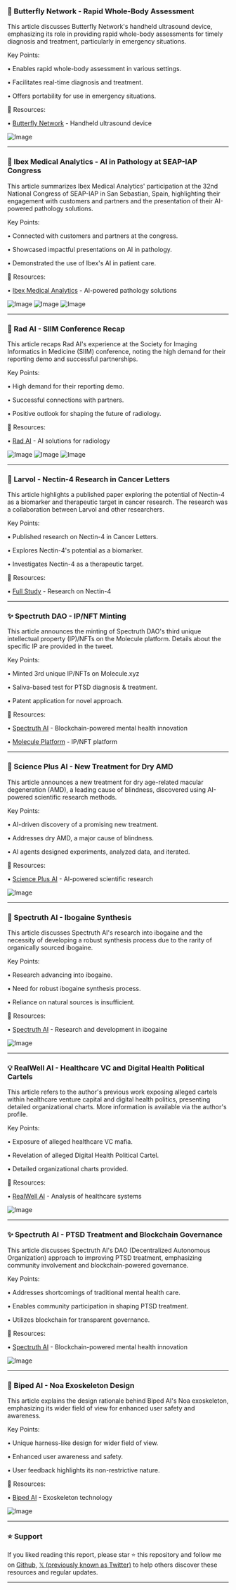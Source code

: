 ### 🤖 Butterfly Network - Rapid Whole-Body Assessment

This article discusses Butterfly Network's handheld ultrasound device, emphasizing its role in providing rapid whole-body assessments for timely diagnosis and treatment, particularly in emergency situations.

Key Points:

• Enables rapid whole-body assessment in various settings.


• Facilitates real-time diagnosis and treatment.


• Offers portability for use in emergency situations.



🔗 Resources:

• [Butterfly Network](https://x.com/ButterflyNetInc) - Handheld ultrasound device


![Image](https://pbs.twimg.com/ext_tw_video_thumb/1927711586484998144/pu/img/afTVjgAyt459Moyl.jpg)


---
### 🤖 Ibex Medical Analytics - AI in Pathology at SEAP-IAP Congress

This article summarizes Ibex Medical Analytics' participation at the 32nd National Congress of SEAP-IAP in San Sebastian, Spain, highlighting their engagement with customers and partners and the presentation of their AI-powered pathology solutions.

Key Points:

• Connected with customers and partners at the congress.


• Showcased impactful presentations on AI in pathology.


• Demonstrated the use of Ibex's AI in patient care.



🔗 Resources:

• [Ibex Medical Analytics](https://x.com/IbexMedAx) - AI-powered pathology solutions


![Image](https://pbs.twimg.com/media/GsCJIkDWUAA-CPs?format=jpg&name=small)
![Image](https://pbs.twimg.com/media/GsCJI5HXYAAeA-s?format=jpg&name=360x360)
![Image](https://pbs.twimg.com/media/GsCJJM5XkAASrSl?format=jpg&name=small)


---
### 🚀 Rad AI - SIIM Conference Recap

This article recaps Rad AI's experience at the Society for Imaging Informatics in Medicine (SIIM) conference, noting the high demand for their reporting demo and successful partnerships.

Key Points:

• High demand for their reporting demo.


• Successful connections with partners.


• Positive outlook for shaping the future of radiology.



🔗 Resources:

• [Rad AI](https://x.com/radai) - AI solutions for radiology


![Image](https://pbs.twimg.com/media/Gr9R275WIAAbeKI?format=jpg&name=small)
![Image](https://pbs.twimg.com/media/Gr9R3ZWW4AEYfCf?format=jpg&name=360x360)
![Image](https://pbs.twimg.com/media/Gr9R34_WEAEApJt?format=jpg&name=small)


---
### 🤖 Larvol - Nectin-4 Research in Cancer Letters

This article highlights a published paper exploring the potential of Nectin-4 as a biomarker and therapeutic target in cancer research.  The research was a collaboration between Larvol and other researchers.

Key Points:

• Published research on Nectin-4 in Cancer Letters.


• Explores Nectin-4's potential as a biomarker.


• Investigates Nectin-4 as a therapeutic target.


🔗 Resources:

• [Full Study](https://authors.elsevier.com/a/1kyaL15DNFuXpe…) - Research on Nectin-4


---
### ✨ Spectruth DAO - IP/NFT Minting

This article announces the minting of Spectruth DAO's third unique intellectual property (IP)/NFTs on the Molecule platform.  Details about the specific IP are provided in the tweet.

Key Points:

• Minted 3rd unique IP/NFTs on Molecule.xyz


• Saliva-based test for PTSD diagnosis & treatment.


• Patent application for novel approach.



🔗 Resources:

• [Spectruth AI](https://x.com/SpectruthAI) - Blockchain-powered mental health innovation


• [Molecule Platform](https://poi.molecule.xyz) - IP/NFT platform


---
### 🤖 Science Plus AI - New Treatment for Dry AMD

This article announces a new treatment for dry age-related macular degeneration (AMD), a leading cause of blindness, discovered using AI-powered scientific research methods.

Key Points:

• AI-driven discovery of a promising new treatment.


• Addresses dry AMD, a major cause of blindness.


• AI agents designed experiments, analyzed data, and iterated.



🔗 Resources:

• [Science Plus AI](https://x.com/SciencePlusAI) - AI-powered scientific research


![Image](https://pbs.twimg.com/amplify_video_thumb/1924843456465403908/img/Y3yWtF2F-iwB6QvM.jpg)


---
### 🤖 Spectruth AI - Ibogaine Synthesis

This article discusses Spectruth AI's research into ibogaine and the necessity of developing a robust synthesis process due to the rarity of organically sourced ibogaine.

Key Points:

• Research advancing into ibogaine.


• Need for robust ibogaine synthesis process.


• Reliance on natural sources is insufficient.



🔗 Resources:

• [Spectruth AI](https://x.com/SpectruthAI) -  Research and development in ibogaine


![Image](https://pbs.twimg.com/media/GrkvD-UWcAAiAKM?format=jpg&name=small)


---
### 💡 RealWell AI - Healthcare VC and Digital Health Political Cartels

This article refers to the author's previous work exposing alleged cartels within healthcare venture capital and digital health politics, presenting detailed organizational charts.  More information is available via the author's profile.


Key Points:

• Exposure of alleged healthcare VC mafia.


• Revelation of alleged Digital Health Political Cartel.


• Detailed organizational charts provided.



🔗 Resources:

• [RealWell AI](https://x.com/RealWellAI) -  Analysis of healthcare systems


![Image](https://pbs.twimg.com/media/Grl0M03XcAEZrKj?format=jpg&name=small)


---
### ✨ Spectruth AI - PTSD Treatment and Blockchain Governance

This article discusses Spectruth AI's DAO (Decentralized Autonomous Organization) approach to improving PTSD treatment, emphasizing community involvement and blockchain-powered governance.

Key Points:

• Addresses shortcomings of traditional mental health care.


• Enables community participation in shaping PTSD treatment.


• Utilizes blockchain for transparent governance.



🔗 Resources:

• [Spectruth AI](https://x.com/SpectruthAI) - Blockchain-powered mental health innovation


![Image](https://pbs.twimg.com/media/Gri7UtBXYAAjaMi?format=jpg&name=small)


---
### 🤖 Biped AI - Noa Exoskeleton Design

This article explains the design rationale behind Biped AI's Noa exoskeleton, emphasizing its wider field of view for enhanced user safety and awareness.

Key Points:

• Unique harness-like design for wider field of view.


• Enhanced user awareness and safety.


• User feedback highlights its non-restrictive nature.



🔗 Resources:

• [Biped AI](https://x.com/walkwithbiped) -  Exoskeleton technology


![Image](https://pbs.twimg.com/ext_tw_video_thumb/1925129983808163840/pu/img/t_z8XcU-Izy7v09c.jpg)


---

### ⭐️ Support

If you liked reading this report, please star ⭐️ this repository and follow me on [Github](https://github.com/Drix10), [𝕏 (previously known as Twitter)](https://x.com/DRIX_10_) to help others discover these resources and regular updates.

---